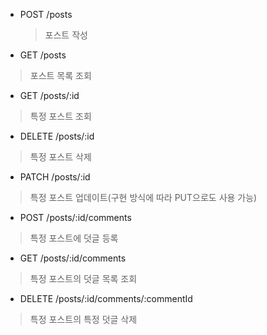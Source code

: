 - POST /posts

  > 포스트 작성

- GET /posts

> 포스트 목록 조회

- GET /posts/:id

> 특정 포스트 조회

- DELETE /posts/:id

> 특정 포스트 삭제

- PATCH /posts/:id

> 특정 포스트 업데이트(구현 방식에 따라 PUT으로도 사용 가능)

- POST /posts/:id/comments

> 특정 포스트에 덧글 등록

- GET /posts/:id/comments

> 특정 포스트의 덧글 목록 조회

- DELETE /posts/:id/comments/:commentId

> 특정 포스트의 특정 덧글 삭제
